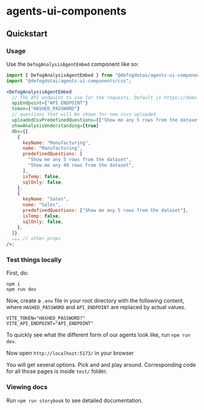 # agents-ui-components

## Quickstart

### Usage

Use the `DefogAnalysisAgentEmbed` component like so:

```jsx
import { DefogAnalysisAgentEmbed } from "@defogdotai/agents-ui-components/agent";
import "@defogdotai/agents-ui-components/css";

<DefogAnalysisAgentEmbed
  // The API endpoint to use for the requests. Default is https://demo.defog.ai.
  apiEndpoint={"API_ENDPOINT"}
  token={"HASHED_PASSWORD"}
  // questions that will be shown for new csvs uploaded
  uploadedCsvPredefinedQuestions={["Show me any 5 rows from the dataset"]}
  showAnalysisUnderstanding={true}
  dbs={[
    {
      keyName: "Manufacturing",
      name: "Manufacturing",
      predefinedQuestions: [
        "Show me any 5 rows from the dataset",
        "Show me any 40 rows from the dataset",
      ],
      isTemp: false,
      sqlOnly: false,
    },
    {
      keyName: "Sales",
      name: "Sales",
      predefinedQuestions: ["Show me any 5 rows from the dataset"],
      isTemp: false,
      sqlOnly: false,
    },
  ]}
  ... // other props
/>;
```

### Test things locally

First, do:

```
npm i
npm run dev
```

Now, create a `.env` file in your root directory with the following content, where `HASHED_PASSWORD` and `API_ENDPOINT` are replaced by actual values.

```
VITE_TOKEN="HASHED_PASSWORD?"
VITE_API_ENDPOINT="API_ENDPOINT"
```

To quickly see what the different form of our agents look like, run `npm run dev`.

Now open `http://localhost:5173/` in your browser

You will get several options. Pick and and play around. Corresponding code for all those pages is inside `test/` folder.

### Viewing docs

Run `npm run storybook` to see detailed documentation.